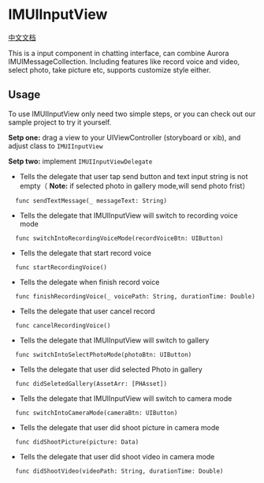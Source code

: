 # IMUIInputView
[中文文档](./inputView_usage.md)

This is a input component in chatting interface, can combine Aurora IMUIMessageCollection. Including features like record voice and video, select photo, take picture etc, supports customize style either.

## Usage
To use IMUIInputView only need two simple steps, or you can check out our sample project to try it yourself.

**Setp one:** drag a view to your UIViewController (storyboard or xib), and adjust class to `IMUIInputView `

**Setp two:** implement `IMUIInputViewDelegate`

- Tells the delegate that user tap send button and text input string is not empty（ **Note:** if selected photo in gallery mode,will send photo frist）
```
  func sendTextMessage(_ messageText: String)
```

- Tells the delegate that IMUIInputView will switch to recording voice mode
```
  func switchIntoRecordingVoiceMode(recordVoiceBtn: UIButton)
```

- Tells the delegate that start record voice
```
  func startRecordingVoice()
```

- Tells the delegate when finish record voice
```
  func finishRecordingVoice(_ voicePath: String, durationTime: Double)
```

- Tells the delegate that user cancel record
```
  func cancelRecordingVoice()
```

- Tells the delegate that IMUIInputView will switch to gallery
```
  func switchIntoSelectPhotoMode(photoBtn: UIButton)
```

- Tells the delegate that user did selected Photo in gallery
```
  func didSeletedGallery(AssetArr: [PHAsset])
```

- Tells the delegate that IMUIInputView will switch to camera mode
```
  func switchIntoCameraMode(cameraBtn: UIButton)
```

- Tells the delegate that user did shoot picture in camera mode
```
  func didShootPicture(picture: Data)
```

- Tells the delegate that user did shoot video in camera mode
```
  func didShootVideo(videoPath: String, durationTime: Double)
```
